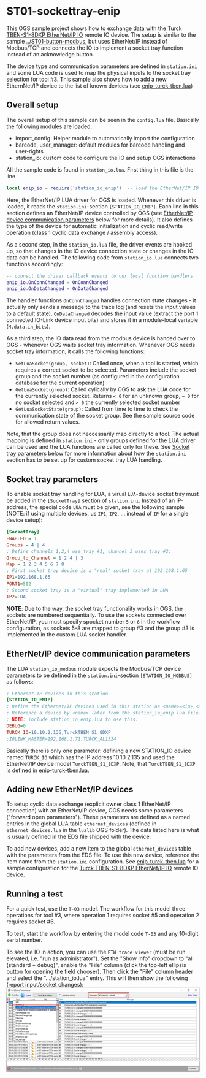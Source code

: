 # ST01-sockettray-enip

This OGS sample project shows how to exchange data with the [Turck TBEN-S1-8DXP EtherNet/IP IO](https://www.turck.de/en/product/6814023) remote IO device. The setup
is similar to the sample [../ST01-button-modbus](../ST01-button-modbus), but uses
EtherNet/IP instead of Modbus/TCP and connects the IO to implement a socket tray
function instead of an acknowledge button.

The device type and communication parameters are defined in `station.ini` and some
LUA code is used to map the physical inputs to the socket tray selection for tool #3.
This sample also shows how to add a new EthernNet/IP device to the list of known
devices (see [enip-turck-tben.lua](./enip-turck-tben.lua))

## Overall setup

The overall setup of this sample can be seen in the `config.lua` file. Basically the
following modules are loaded:

- import_config: Helper module to automatically import the configuration
- barcode, user_manager: default modules for barcode handling and user-rights
- station_io: custom code to configure the IO and setup OGS interactions

All the sample code is found in `station_io.lua`. First thing in this file is the line

``` lua
local enip_io = require('station_io_enip')  -- load the EtherNet/IP IO driver
```

Here, the EtherNet/IP LUA driver for OGS is loaded. Whenever this driver is loaded, it
reads the `station.ini`-section `[STATION_IO_ENIP]`. Each line in this section defines
an EtherNet/IP device controlled by OGS (see [EtherNet/IP device communication parameters](#ethernetip-device-communication-parameters)
below for more details). It also defines the type of the device for automatic initialization
and cyclic read/write operation (class 1 cyclic data exchange / assembly access).

As a second step, in the `station_io.lua` file, the driver events are hooked up, so
that changes in the IO device connection state or changes in the IO data can be handled.
The following code from `station_io.lua` connects two functions accordingly:

``` lua
-- connect the driver callback events to our local function handlers
enip_io.OnConnChanged = OnConnChanged
enip_io.OnDataChanged = OnDataChanged
```

The handler functions `OnConnChanged` handles connection state changes - it actually only sends
a message to the trace log (and resets the input values to a default state). `OnDataChanged`
decodes the input value (extract the port 1 connected IO-Link device input bits) and stores
it in a module-local variable (`M.data.in_bits`).

As a third step, the IO data read from the modbus device is handed over to OGS - whenever
OGS waits socket tray information. Whenever OGS needs socket tray information, it calls the
following functions:

- `SetLuaSocket(group, socket)`: Called once, when a tool is started, which requires
  a correct socket to be selected. Parameters include the socket group and the socket
  number (as configured in the configuration database for the current operation)
- `GetLuaSocket(group)`: Called cylically by OGS to ask the LUA code for the currently
  selected socket. Returns `< 0` for an unknown group, `= 0` for no socket selected and
  `> 0` the currently selected socket number
- `GetLuaSocketState(group)`: Called from time to time to check the communication state of
  the socket group. See the sample source code for allowed return values.

Note, that the group does not neccessarily map directly to a tool. The actual mapping is
defined in `station.ini` - only groups defined for the LUA driver can be used and the LUA
functions are called only for these. See [Socket tray parameters](#socket-tray-parameters)
below for more information about how the `station.ini` section has to be set up for custom
socket tray LUA handling.

## Socket tray parameters

To enable socket tray handling for LUA, a virual `LUA`-device socket tray must be added in the `[SocketTray]` section of `station.ini`. Instead of an IP-address, the special code `LUA` must be given, see the following sample (NOTE: if using multiple devices, us `IP1`, `IP2`, ... instead of `IP` for a single device setup):

``` ini
[SocketTray]
ENABLED = 1
Groups = 4 | 4 
; Define channels 1,2,4 use tray #1, channel 3 uses tray #2:
Group_to_Channel = 1 2 4 | 3
Map = 1 2 3 4 5 6 7 8
; First socket tray device is a "real" socket tray at 192.168.1.65
IP1=192.168.1.65
PORT1=502
; Second socket tray is a "virtual" tray implemented in LUA
IP2=LUA
```

**NOTE**: Due to the way, the socket tray functionality works in OGS, the sockets
are numbered sequentially. To use the sockets connected over EtherNet/IP, you must
specify spocket number `5` or `6` in the workflow configuration, as sockets 5-8 are
mapped to group #3 and the group #3 is implemented in the custom LUA socket handler.

## EtherNet/IP device communication parameters

The LUA `station_io_modbus` module expects the Modbus/TCP device parameters to
be defined in the `station.ini`-section `[STATION_IO_MODBUS]` as follows:

``` ini
; Ethernet-IP devices in this station
[STATION_IO_ENIP]
; Define the Ethernet/IP devices used in this station as <name>=<ip>,<model>
; Reference a device by <name> later from the station_io_enip.lua file.
; NOTE: include station_io_enip.lua to use this. 
DEBUG=0
TURCK_IO=10.10.2.135,TurckTBEN_S1_8DXP
;IOLINK_MASTER=192.168.1.71,TURCK_AL1324
```

Basically there is only one parameter: defining a new STATION_IO device named `TURCK_IO`
which has the IP address 10.10.2.135 and used the EtherNet/IP device model `TurckTBEN_S1_8DXP`.
Note, that `TurckTBEN_S1_8DXP` is defined in [enip-turck-tben.lua](./enip-turck-tben.lua).

## Adding new EtherNet/IP devices

To setup cyclic data exchange (explicit owner class 1 EtherNet/IP connection) with an
EtherNet/IP device, OGS needs some parameters ("forward open parameters"). These
parameters are defined as a named entries in the global LUA table `ethernet_devices`
(defined in `ethernet_devices.lua` in the `lualib` OGS folder). The data listed here
is what is usually defined in the EDS file shipped with the device.

To add new devices, add a new item to the global `ethernet_devices` table with the
parameters from the EDS file. To use this new device, reference the item name from
the `station.ini` configuration. See [enip-turck-tben.lua](./enip-turck-tben.lua)
for a sample configuration for the [Turck TBEN-S1-8DXP EtherNet/IP IO](https://www.turck.de/en/product/6814023) remote IO device.

## Running a test

For a quick test, use the `T-03` model. The workflow for this model three operations for
tool #3, where operation 1 requires socket #5 and operation 2 requires socket #6.

To test, start the workflow by entering the model code `T-03` and any 10-digit serial number.

To see the IO in action, you can use the `ETW trace viewer` (must be run elevated, i.e. "run as administrator"). Set the "Show Info" dropdown to "all (standard + debug)", enable the "File" column (click the top-left ellipsis button for opening the field chooser). Then click the "File" column header and select the ".../station_io.lua" entry. This will then show the following (report input/socket changes):
![ETW Tracelog for station_io.lua](./enip-tracelog.png)
